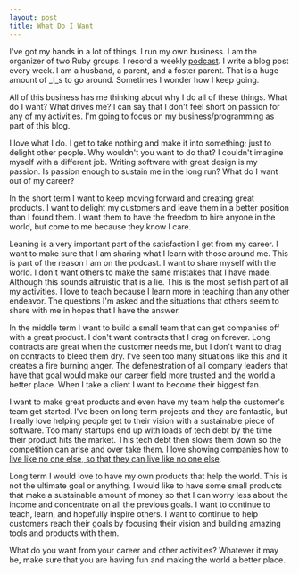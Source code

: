 ```yaml
---
layout: post
title: What Do I Want
---
```


I've got my hands in a lot of things. I run my own business. I am the
organizer of two Ruby groups. I record a weekly
[podcast](http://thisagilelife.com). I write a blog post every week. I
am a husband, a parent, and a foster parent. That is a huge amount of
_I_s to go around. Sometimes I wonder how I keep going.

All of this business has me thinking about why I do all of these things.
What do I want? What drives me? I can say that I don't feel short on
passion for any of my activities. I'm going to focus on my
business/programming as part of this blog.

I love what I do. I get to take nothing and make it into something;
just to delight other people. Why wouldn't you want to do that? I
couldn't imagine myself with a different job. Writing software with
great design is my passion. Is passion enough to sustain me in the long
run? What do I want out of my career?

In the short term I want to keep moving forward and creating great
products. I want to delight my customers and leave them in a better
position than I found them. I want them to have the freedom to hire
anyone in the world, but come to me because they know I care.

Leaning is a very important part of the satisfaction I get from my
career. I want to make sure that I am sharing what I learn with those
around me. This is part of the reason I am on the podcast. I want to
share myself with the world. I don't want others to make the same
mistakes that I have made. Although this sounds altruistic that is a
lie. This is the most selfish part of all my activities. I love to teach
because I learn more in teaching than any other endeavor. The questions
I'm asked and the situations that others seem to share with me in
hopes that I have the answer.

In the middle term I want to build a small team that can get companies
off with a great product. I don't want contracts that I drag on forever.
Long contracts are great when the customer needs me, but I don't want to
drag on contracts to bleed them dry. I've seen too many situations like
this and it creates a fire burning anger. The defenestration of all
company leaders that have that goal would make our career field more
trusted and the world a better place. When I take a client I want to
become their biggest fan.

I want to make great products and even have my team help the customer's
team get started. I've been on long term projects and they are
fantastic, but I really love helping people get to their vision with a
sustainable piece of software. Too many startups end up with loads of
tech debt by the time their product hits the market. This tech debt then
slows them down so the competition can arise and over take them. I love
showing companies how to [live like no one else, so that they can live
like no one else](http://www.daveramsey.com/home/).

Long term I would love to have my own products that help the world. This
is not the ultimate goal or anything. I would like to have some small
products that make a sustainable amount of money so that I can
worry less about the income and concentrate on all the previous goals. I
want to continue to teach, learn, and hopefully inspire others. I want
to continue to help customers reach their goals by focusing their vision
and building amazing tools and products with them.

What do you want from your career and other activities? Whatever it
may be, make sure that you are having fun and making the world a better
place.
